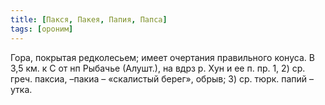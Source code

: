 ```yaml
---
title: [Пакся, Пакея, Папия, Папса]
tags: [ороним]
---
```


Гора, покрытая редколесьем; имеет очертания правильного конуса. В 3,5 км. к С от
нп Рыбачье (Алушт.), на вдрз р. Хун и ее п. пр. 1, 2) ср. греч. паксиа, –пакиа –
«скалистый берег», обрыв; 3) ср. тюрк. папий – утка.
